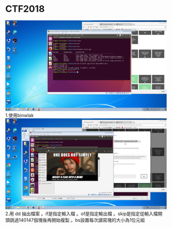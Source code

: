 # CTF2018
![圖片](pic/banana-boy-20.png)
1.使用binwlak
![圖片](pic/banana-boy-20-1.png)
2.用 dd 抽出檔案
。if是指定輸入檔
。of是指定輸出檔
。skip是指定從輸入檔開頭跳過140147個塊後再開始複製
。bs設置每次讀寫塊的大小為1位元組
